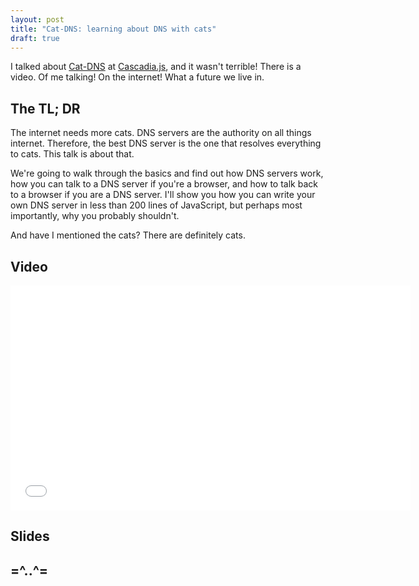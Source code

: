 ```yaml
---
layout: post
title: "Cat-DNS: learning about DNS with cats"
draft: true
---
```


I talked about [Cat-DNS](https://github.com/notwaldorf/cat-dns) at [Cascadia.js](http://2014.cascadiajs.com/), and it wasn't terrible! There is a video. Of me talking! On the internet! What a future we live in.

## The TL; DR
The internet needs more cats. DNS servers are the authority on all things internet. 
Therefore, the best DNS server is the one that resolves everything to cats. This talk is about that.

We're going to walk through the basics and find out how DNS servers work, how you can talk to a 
DNS server if you're a browser, and how to talk back to a browser if you are a DNS server. I'll show you how you 
can write your own DNS server in less than 200 lines of JavaScript, but perhaps most importantly, why you probably 
shouldn't. 

And have I mentioned the cats? There are definitely cats.

## Video
<iframe width="640" height="360" src="//www.youtube.com/embed/i01hkGTXu6Y" frameborder="0" allowfullscreen></iframe>

## Slides
<script async class="speakerdeck-embed" data-id="0a9dcc20fbdc013102b94a47441122ce" data-ratio="1.77777777777778" src="//speakerdeck.com/assets/embed.js"></script>

## =^..^=
